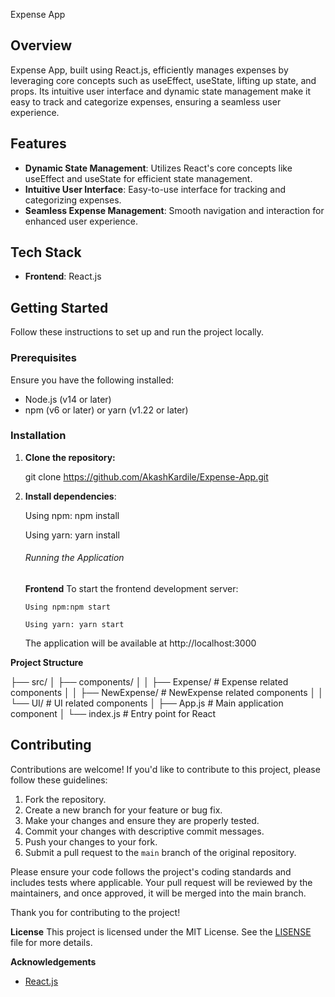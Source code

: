 Expense App

## Overview

Expense App, built using React.js, efficiently manages expenses by leveraging core concepts such as useEffect, useState, lifting up state, and props. Its intuitive user interface and dynamic state management make it easy to track and categorize expenses, ensuring a seamless user experience.

## Features

- **Dynamic State Management**: Utilizes React's core concepts like useEffect and useState for efficient state management.
- **Intuitive User Interface**: Easy-to-use interface for tracking and categorizing expenses.
- **Seamless Expense Management**: Smooth navigation and interaction for enhanced user experience.

## Tech Stack

- **Frontend**: React.js

## Getting Started

Follow these instructions to set up and run the project locally.

### Prerequisites

Ensure you have the following installed:

- Node.js (v14 or later)
- npm (v6 or later) or yarn (v1.22 or later)

### Installation

1.  **Clone the repository:**

    git clone https://github.com/AkashKardile/Expense-App.git

2.  **Install dependencies**:

    Using npm: npm install

    Using yarn: yarn install

    ###### Running the Application

    **Frontend**
    To start the frontend development server:

        Using npm:npm start

        Using yarn: yarn start

    The application will be available at http://localhost:3000

**Project Structure**

├── src/
│ ├── components/
│ │ ├── Expense/ # Expense related components
│ │ ├── NewExpense/ # NewExpense related components
│ │ └── UI/ # UI related components
│ ├── App.js # Main application component
│ └── index.js # Entry point for React

## Contributing

Contributions are welcome! If you'd like to contribute to this project, please follow these guidelines:

1. Fork the repository.
2. Create a new branch for your feature or bug fix.
3. Make your changes and ensure they are properly tested.
4. Commit your changes with descriptive commit messages.
5. Push your changes to your fork.
6. Submit a pull request to the `main` branch of the original repository.

Please ensure your code follows the project's coding standards and includes tests where applicable. Your pull request will be reviewed by the maintainers, and once approved, it will be merged into the main branch.

Thank you for contributing to the project!

**License**
This project is licensed under the MIT License. See the [LISENSE](LISENSE) file for more details.

**Acknowledgements**

- [React.js](https://react.dev/)
